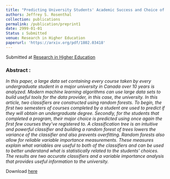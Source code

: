 ```yaml
---
title: "Predicting University Students' Academic Success and Choice of Major using Random Forests"
authors: Jeffrey S. Rosenthal
collection: publications
permalink: /publication/preprint1
date: 2999-01-01
Status : Submitted
venue: Research in Higher Education
paperurl: 'https://arxiv.org/pdf/1802.03418'
---
```


Submitted at [Research in Higher Education](https://link.springer.com/journal/11162)

### Abstract :

*In this paper, a large data set containing every course taken by every undergraduate student in a major university in Canada over 10 years is analyzed. Modern machine learning algorithms can use large data sets to build useful tools for the data provider, in this case, the university. In this article, two classifiers are constructed using random forests. To begin, the first two semesters of courses completed by a student are used to predict if they will obtain an undergraduate degree. Secondly, for the students that completed a program, their major choice is predicted using once again the first few courses they've registered to. A classification tree is an intuitive and powerful classifier and building a random forest of trees lowers the variance of the classifier and also prevents overfitting. Random forests also allow for reliable variable importance measurements. These measures explain what variables are useful to both of the classifiers and can be used to better understand what is statistically related to the students' choices. The results are two accurate classifiers and a variable importance analysis that provides useful information to the university.*

Download [here](https://arxiv.org/pdf/1802.03418)

